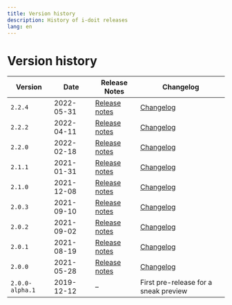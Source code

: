 ```yaml
---
title: Version history
description: History of i-doit releases
lang: en
---
```


# Version history

| Version           | Date          | Release Notes                             | Changelog                                 |
| ----------------- | ------------- | ----------------------------------------- | ----------------------------------------- |
| `2.2.4`           | 2022-05-31    | [Release notes](release-notes/v2.2.4.md)  | [Changelog](changelog.md#224-2022-05-31)  |
| `2.2.2`           | 2022-04-11    | [Release notes](release-notes/v2.2.2.md)  | [Changelog](changelog.md#222-2022-04-11)  |
| `2.2.0`           | 2022-02-18    | [Release notes](release-notes/v2.2.0.md)  | [Changelog](changelog.md#220-2022-02-18)  |
| `2.1.1`           | 2021-01-31    | [Release notes](release-notes/v2.1.1.md)  | [Changelog](changelog.md#211-2021-01-31)  |
| `2.1.0`           | 2021-12-08    | [Release notes](release-notes/v2.1.0.md)  | [Changelog](changelog.md#210-2021-12-08)  |
| `2.0.3`           | 2021-09-10    | [Release notes](release-notes/v2.0.3.md)  | [Changelog](changelog.md#203-2021-09-10)  |
| `2.0.2`           | 2021-09-02    | [Release notes](release-notes/v2.0.2.md)  | [Changelog](changelog.md#202-2021-09-02)  |
| `2.0.1`           | 2021-08-19    | [Release notes](release-notes/v2.0.1.md)  | [Changelog](changelog.md#201-2021-08-19)  |
| `2.0.0`           | 2021-05-28    | [Release notes](release-notes/v2.0.0.md)  | [Changelog](changelog.md#200-2021-05-28)  |
| `2.0.0-alpha.1`   | 2019-12-12    | –                                         | First pre-release for a sneak preview     |
